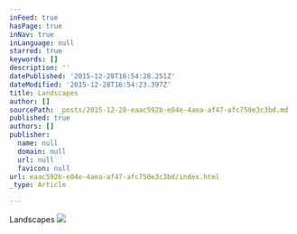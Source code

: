 ```yaml
---
inFeed: true
hasPage: true
inNav: true
inLanguage: null
starred: true
keywords: []
description: ''
datePublished: '2015-12-28T16:54:28.251Z'
dateModified: '2015-12-28T16:54:23.397Z'
title: Landscapes
author: []
sourcePath: _posts/2015-12-28-eaac592b-e04e-4aea-af47-afc750e3c3bd.md
published: true
authors: []
publisher:
  name: null
  domain: null
  url: null
  favicon: null
url: eaac592b-e04e-4aea-af47-afc750e3c3bd/index.html
_type: Article

---
```

Landscapes
![](https://s3-us-west-2.amazonaws.com/the-grid-img/p/991e54e1940691deef4dd075b4cdc5b5a6a4dc34.jpg)
